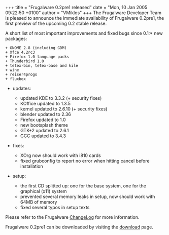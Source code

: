 +++
title = "Frugalware 0.2pre1 released"
date = "Mon, 10 Jan 2005 09:22:50 +0100"
author = "VMiklos"
+++
The Frugalware Developer Team is pleased to announce the immediate availability of Frugalware 0.2pre1, the first preview of the upcoming 0.2 stable release.  

 A short list of most important improvements and fixed bugs since 0.1:* new packages:  

	+ GNOME 2.8 (including GDM)
	+ Xfce 4.2rc3
	+ Firefox 1.0 language packs
	+ Thunderbird 1.0
	+ tetex-bin, tetex-base and kile
	+ wine
	+ reiser4progs
	+ fluxbox
* updates:  

	+ updated KDE to 3.3.2 (+ security fixes)
	+ KOffice updated to 1.3.5
	+ kernel updated to 2.6.10 (+ security fixes)
	+ blender updated to 2.36
	+ Firefox updated to 1.0
	+ new bootsplash theme
	+ GTK+2 updated to 2.6.1
	+ GCC updated to 3.4.3
* fixes:  

	+ XOrg now should work with i810 cards
	+ fixed grubconfig to report no error when hitting cancel before installation
* setup:  

	+ the first CD splitted up: one for the base system, one for the graphical (x11) system
	+ prevented several memory leaks in setup, now should work with 64MB of memory
	+ fixed several typos in setup texts

  

 Please refer to the Frugalware [ChangeLog](changelog.php) for more information.  

 Frugalware 0.2pre1 can be downloaded by visiting the [download](download.php) page.  
